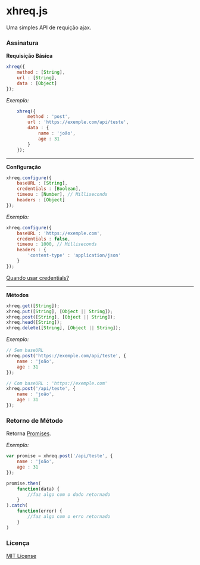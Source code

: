 # xhreq.js

Uma simples API de requição ajax.

### Assinatura

**Requisição Básica**

```js
xhreq({
    method : [String],
    url : [String],
    data : [Object]
});
```

*Exemplo:*

```js
    xhreq({
        method : 'post',
        url : 'https://exemple.com/api/teste',
        data : {
            name : 'joão',
            age : 31
        }
    });
```

---

**Configuração**

```js
xhreq.configure({
    baseURL : [String],
    credentials : [Boolean],
    timeou : [Number], // Milliseconds
    headers : [Object]
});
```

*Exemplo:*

```js
xhreq.configure({
    baseURL : 'https://exemple.com',
    credentials : false, 
    timeou : 1000, // Milliseconds
    headers : {
        'content-type' : 'application/json'
    }
});
```

[Quando usar credentials?](https://developer.mozilla.org/pt-BR/docs/Web/API/XMLHttpRequest/withCredentials)

---

**Métodos**

```js
xhreq.get([String]);
xhreq.put([String], [Object || String]);
xhreq.post([String], [Object || String]);
xhreq.head([String]);
xhreq.delete([String], [Object || String]);
```

*Exemplo:*

```js
// Sem baseURL
xhreq.post('https://exemple.com/api/teste', {
    name : 'joão',
    age : 31
});

// Com baseURL : 'https://exemple.com'
xhreq.post('/api/teste', {
    name : 'joão',
    age : 31
});
```

### Retorno de Método

Retorna [Promises](https://developer.mozilla.org/pt-BR/docs/Web/JavaScript/Reference/Global_Objects/Promis).

*Exemplo:*

```js
var promise = xhreq.post('/api/teste', {
    name : 'joão',
    age : 31
});

promise.then(
    function(data) {
        //faz algo com o dado retornado
    }
).catch(
    function(error) {
        //faz algo com o erro retornado
    }
)
```

### Licença

[MIT License](https://github.com/leojaimesson/MIT-License)
